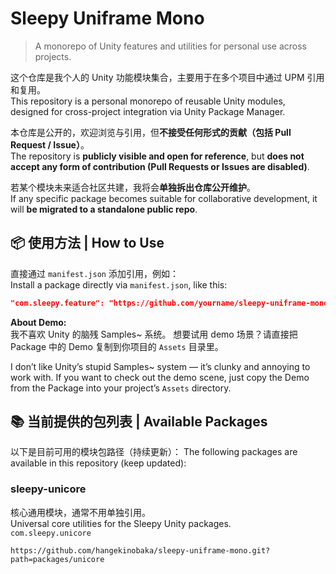 # Sleepy Uniframe Mono

> A monorepo of Unity features and utilities for personal use across projects.

这个仓库是我个人的 Unity 功能模块集合，主要用于在多个项目中通过 UPM 引用和复用。  
This repository is a personal monorepo of reusable Unity modules, designed for cross-project integration via Unity Package Manager.

本仓库是公开的，欢迎浏览与引用，但**不接受任何形式的贡献（包括 Pull Request / Issue）**。  
The repository is **publicly visible and open for reference**, but **does not accept any form of contribution (Pull Requests or Issues are disabled)**.

若某个模块未来适合社区共建，我将会**单独拆出仓库公开维护**。  
If any specific package becomes suitable for collaborative development, it will **be migrated to a standalone public repo**.

## 📦 使用方法 | How to Use

直接通过 `manifest.json` 添加引用，例如：  
Install a package directly via `manifest.json`, like this:
```json
"com.sleepy.feature": "https://github.com/yourname/sleepy-uniframe-mono.git?path=packages/[feature_path]"   
```

**About Demo:**    
我不喜欢 Unity 的脑残 Samples~ 系统。
想要试用 demo 场景？请直接把 Package 中的 Demo 复制到你项目的 `Assets` 目录里。

I don’t like Unity’s stupid Samples~ system — it’s clunky and annoying to work with.
If you want to check out the demo scene, just copy the Demo from the Package into your project’s `Assets` directory.

## 📚 当前提供的包列表 | Available Packages

以下是目前可用的模块包路径（持续更新）：
The following packages are available in this repository (keep updated):


### sleepy-unicore

核心通用模块，通常不用单独引用。   
Universal core utilities for the Sleepy Unity packages.    
`com.sleepy.unicore`
```
https://github.com/hangekinobaka/sleepy-uniframe-mono.git?path=packages/unicore
```


